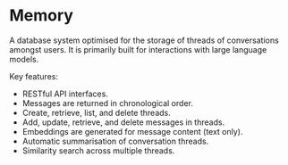 # Memory

A database system optimised for the storage of threads of conversations amongst users. It is primarily built for interactions with large language models.

Key features:
- RESTful API interfaces.
- Messages are returned in chronological order.
- Create, retrieve, list, and delete threads.
- Add, update, retrieve, and delete messages in threads.
- Embeddings are generated for message content (text only).
- Automatic summarisation of conversation threads.
- Similarity search across multiple threads.
